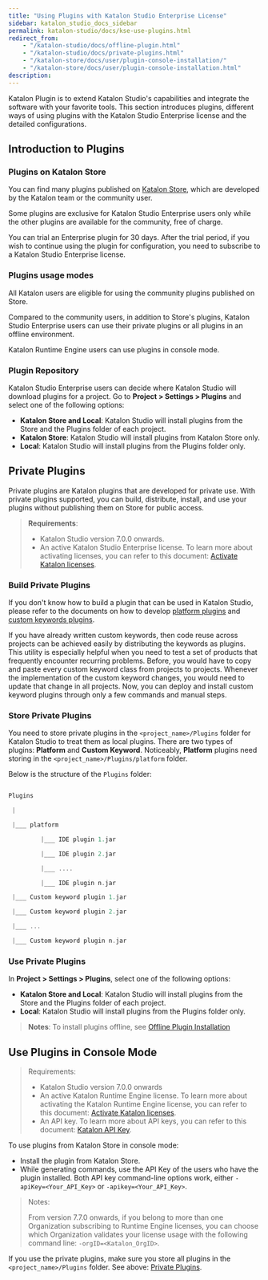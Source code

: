```yaml
---
title: "Using Plugins with Katalon Studio Enterprise License"
sidebar: katalon_studio_docs_sidebar
permalink: katalon-studio/docs/kse-use-plugins.html
redirect_from:
    - "/katalon-studio/docs/offline-plugin.html"
    - "/katalon-studio/docs/private-plugins.html"
    - "/katalon-store/docs/user/plugin-console-installation/"
    - "/katalon-store/docs/user/plugin-console-installation.html"
description:
---
```

Katalon Plugin is to extend Katalon Studio's capabilities and integrate the software with your favorite tools. This section introduces plugins, different ways of using plugins with the Katalon Studio Enterprise license and the detailed configurations.

## Introduction to Plugins

### Plugins on Katalon Store

You can find many plugins published on [Katalon Store](https://store.katalon.com/), which are developed by the Katalon team or the community user.

Some plugins are exclusive for Katalon Studio Enterprise users only while the other plugins are available for the community, free of charge.

You can trial an Enterprise plugin for 30 days. After the trial period, if you wish to continue using the plugin for configuration, you need to subscribe to a Katalon Studio Enterprise license.

### Plugins usage modes

All Katalon users are eligible for using the community plugins published on Store.

Compared to the community users, in addition to Store's plugins, Katalon Studio Enterprise users can use their private plugins or all plugins in an offline environment.

Katalon Runtime Engine users can use plugins in console mode.

### Plugin Repository

Katalon Studio Enterprise users can decide where Katalon Studio will download plugins for a project. Go to **Project > Settings > Plugins** and select one of the following options:

* **Katalon Store and Local**: Katalon Studio will install plugins from the Store and the Plugins folder of each project.
* **Katalon Store**: Katalon Studio will install plugins from Katalon Store only.
* **Local**: Katalon Studio will install plugins from the Plugins folder only.

## Private Plugins

Private plugins are Katalon plugins that are developed for private use. With private plugins supported, you can build, distribute, install, and use your plugins without publishing them on Store for public access.

> **Requirements**:
>
> * Katalon Studio version 7.0.0 onwards.
> * An active Katalon Studio Enterprise license. To learn more about activating licenses, you can refer to this document: [Activate Katalon licenses](https://docs.katalon.com/katalon-studio/docs/activate-license.html#activate-a-license-with-internet-access).

### Build Private Plugins

If you don't know how to build a plugin that can be used in Katalon Studio, please refer to the documents on how to develop [platform plugins](https://docs.katalon.com/katalon-store/docs/publisher/create-plugin.html) and [custom keywords plugins](https://docs.katalon.com/katalon-store/docs/publisher/develop-custom-keywords.html).

If you have already written custom keywords, then code reuse across projects can be achieved easily by distributing the keywords as plugins. This utility is especially helpful when you need to test a set of products that frequently encounter recurring problems. Before, you would have to copy and paste every custom keyword class from projects to projects. Whenever the implementation of the custom keyword changes, you would need to update that change in all projects. Now, you can deploy and install custom keyword plugins through only a few commands and manual steps.

### Store Private Plugins

You need to store private plugins in the `<project_name>/Plugins` folder for Katalon Studio to treat them as local plugins. There are two types of plugins: **Platform** and **Custom Keyword**. Noticeably, **Platform** plugins need storing in the `<project_name>/Plugins/platform` folder.

Below is the structure of the `Plugins` folder:

```groovy

Plugins

 |

 |___ platform

         |___ IDE plugin 1.jar

         |___ IDE plugin 2.jar

         |___ ....

         |___ IDE plugin n.jar

 |___ Custom keyword plugin 1.jar

 |___ Custom keyword plugin 2.jar

 |___ ...

 |___ Custom keyword plugin n.jar
```

### Use Private Plugins

In **Project > Settings > Plugins**, select one of the following options:

* **Katalon Store and Local**: Katalon Studio will install plugins from the Store and the Plugins folder of each project.
* **Local**: Katalon Studio will install plugins from the Plugins folder only.

> **Notes**: To install plugins offline, see [Offline Plugin Installation](https://docs.katalon.com/katalon-studio/docs/install-plugin-offline.html)

## Use Plugins in Console Mode

> Requirements:
>
> * Katalon Studio version 7.0.0 onwards
> * An active Katalon Runtime Engine license. To learn more about activating the Katalon Runtime Engine license, you can refer to this document: [Activate Katalon licenses](https://docs.katalon.com/katalon-studio/docs/activate-license.html#activate-a-license-with-internet-access).
> * An API key. To learn more about API keys, you can refer to this document: [Katalon API Key](https://docs.katalon.com/katalon-analytics/docs/ka-api-key.html#create-an-api-key).

To use plugins from Katalon Store in console mode:

- Install the plugin from Katalon Store.
- While generating commands, use the API Key of the users who have the plugin installed. Both API key command-line options work, either `-apiKey=<Your_API_Key>` or `-apikey=<Your_API_Key>`.

> Notes:
> 
> From version 7.7.0 onwards, if you belong to more than one Organization subscribing to Runtime Engine licenses, you can choose which Organization validates your license usage with the following command line: `-orgID=<Katalon_OrgID>`.

If you use the private plugins, make sure you store all plugins in the `<project_name>/Plugins` folder. See above: [Private Plugins](https://docs.katalon.com/katalon-studio/docs/kse-use-plugins.html#private-plugins).